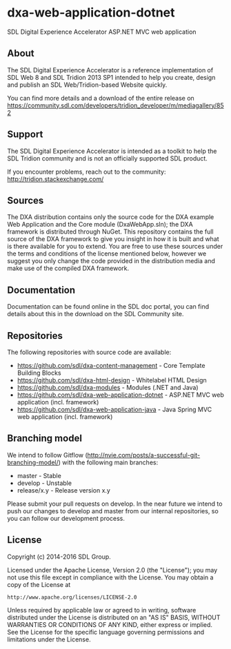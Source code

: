 dxa-web-application-dotnet
===
SDL Digital Experience Accelerator ASP.NET MVC web application


About
-----
The SDL Digital Experience Accelerator is a reference implementation of SDL Web 8 and SDL Tridion 2013 SP1 intended to help you create, design and publish an SDL Web/Tridion-based Website quickly.

You can find more details and a download of the entire release on https://community.sdl.com/developers/tridion_developer/m/mediagallery/852


Support
---------------
The SDL Digital Experience Accelerator is intended as a toolkit to help the SDL Tridion community and is not an officially supported SDL product.

If you encounter problems, reach out to the community: http://tridion.stackexchange.com/


Sources
-------

The DXA distribution contains only the source code for the DXA example Web Application and the Core module (DxaWebApp.sln); the DXA framework is distributed through NuGet.
This repository contains the full source of the DXA framework to give you insight in how it is built and what is there available for you to extend.
You are free to use these sources under the terms and conditions of the license mentioned below, however we suggest you only change the code provided in the distribution media and make use of the compiled DXA framework. 


Documentation
-------------

Documentation can be found online in the SDL doc portal, you can find details about this in the download on the SDL Community site.


Repositories
------------

The following repositories with source code are available:

 - https://github.com/sdl/dxa-content-management - Core Template Building Blocks
 - https://github.com/sdl/dxa-html-design - Whitelabel HTML Design
 - https://github.com/sdl/dxa-modules - Modules (.NET and Java)
 - https://github.com/sdl/dxa-web-application-dotnet - ASP.NET MVC web application (incl. framework)
 - https://github.com/sdl/dxa-web-application-java - Java Spring MVC web application (incl. framework)


Branching model
---------------

We intend to follow Gitflow (http://nvie.com/posts/a-successful-git-branching-model/) with the following main branches:

 - master - Stable 
 - develop - Unstable
 - release/x.y - Release version x.y

Please submit your pull requests on develop. In the near future we intend to push our changes to develop and master from our internal repositories, so you can follow our development process.


License
-------
Copyright (c) 2014-2016 SDL Group.

Licensed under the Apache License, Version 2.0 (the "License");
you may not use this file except in compliance with the License.
You may obtain a copy of the License at

	http://www.apache.org/licenses/LICENSE-2.0

Unless required by applicable law or agreed to in writing, software distributed under the License is distributed on an "AS IS" BASIS, WITHOUT WARRANTIES OR CONDITIONS OF ANY KIND, either express or implied.
See the License for the specific language governing permissions and limitations under the License.
